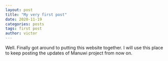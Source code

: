 ```yaml
---
layout: post
title: "My very first post"
date: 2020-11-19
categories: posts
tags: first post
author: victor
---
```


Well. Finally got around to putting this website together. I will use this place to keep posting the updates of Manuwi project from now on.
